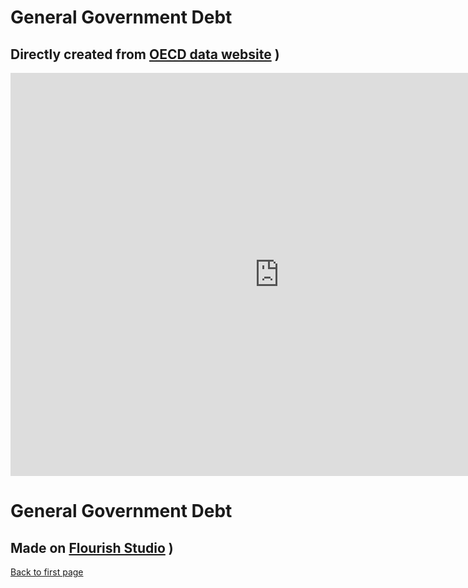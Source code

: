 # General Government Debt 
## Directly created from [OECD data website](https://data.oecd.org/gga/general-government-debt.htm) )
<iframe src="https://data.oecd.org/chart/6vyv" width="860" height="645" style="border: 0" mozallowfullscreen="true" webkitallowfullscreen="true" allowfullscreen="true"><a href="https://data.oecd.org/chart/6vyv" target="_blank">OECD Chart: General government debt, Total, % of GDP, Annual, 2020</a></iframe>

# General Government Debt 
## Made on [Flourish Studio](https://flourish.studio/) )
<div class="flourish-embed flourish-chart" data-src="visualisation/7701533"><script src="https://public.flourish.studio/resources/embed.js"></script></div>

[Back to first page](/README.md)
